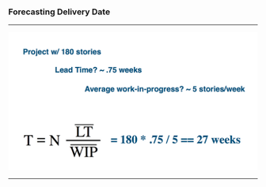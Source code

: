 <!-- .slide: data-background="resources/footer.svg" data-background-size="contain" data-background-position="bottom"  -->

### **Forecasting Delivery Date**

- - -

<img class="plain" src="resources/forecast-10.png" />

- - -

<aside class="notes">
  <p>
  </p>
  <p>
  </p>
</aside>
